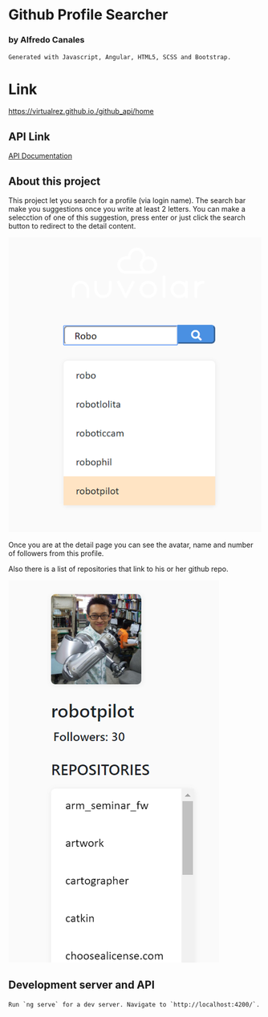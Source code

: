 #  Github Profile Searcher
### by Alfredo Canales
```
Generated with Javascript, Angular, HTML5, SCSS and Bootstrap.
```
# Link
https://virtualrez.github.io./github_api/home

## API Link
[API Documentation](https://developer.github.com/v3/)

## About this project
This project let you search for a profile (via login name).
The search bar make you suggestions once you write at least 2 letters.
You can make a selecction of one of this suggestion, press enter or just click the search button to redirect to the detail content.

<img src="/src/assets/home_readme.png"></img>

Once you are at the detail page you can see the avatar, name and number of followers from this profile.

Also there is a list of repositories that link to his or her github repo.

<img src="/src/assets/detail_readme.png"></img>

## Development server and API
```
Run `ng serve` for a dev server. Navigate to `http://localhost:4200/`.
```
